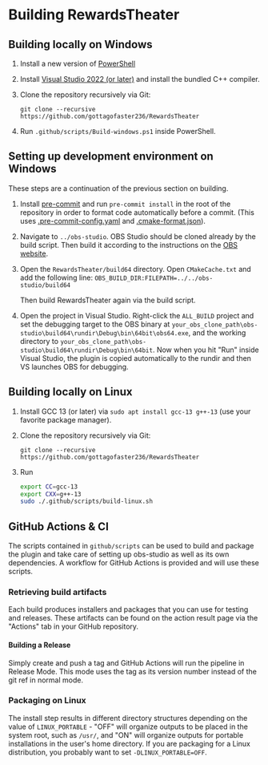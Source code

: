 # Building RewardsTheater

## Building locally on Windows
1. Install a new version of [PowerShell](https://learn.microsoft.com/en-us/powershell/scripting/install/installing-powershell-on-windows?view=powershell-7.3)
2. Install [Visual Studio 2022 (or later)](https://visualstudio.microsoft.com/vs/) and install the bundled C++ compiler.
3. Clone the repository recursively via Git:

   ```git clone --recursive https://github.com/gottagofaster236/RewardsTheater```
4. Run `.github/scripts/Build-windows.ps1` inside PowerShell.

## Setting up development environment on Windows
These steps are a continuation of the previous section on building.

1. Install [pre-commit](https://pre-commit.com/) and run `pre-commit install` in the root of the repository in order to format code automatically before a commit. (This uses [.pre-commit-config.yaml](.pre-commit-config.yaml) and [.cmake-format.json](.cmake-format.json)).
2. Navigate to `../obs-studio`. OBS Studio should be cloned already by the build script. Then build it according to the instructions on the [OBS website](https://obsproject.com/wiki/Building-OBS-Studio).
2. Open the `RewardsTheater/build64` directory. Open `CMakeCache.txt` and add the following line:  ```OBS_BUILD_DIR:FILEPATH=../../obs-studio/build64```
   
   Then build RewardsTheater again via the build script.
3. Open the project in Visual Studio. Right-click the `ALL_BUILD` project and set the debugging target to the OBS binary at `your_obs_clone_path\obs-studio\build64\rundir\Debug\bin\64bit\obs64.exe`, and the working directory to `your_obs_clone_path\obs-studio\build64\rundir\Debug\bin\64bit`. Now when you hit "Run" inside Visual Studio, the plugin is copied automatically to the rundir and then VS launches OBS for debugging.

## Building locally on Linux
1. Install GCC 13 (or later) via `sudo apt install gcc-13 g++-13` (use your favorite package manager).
2. Clone the repository recursively via Git:

   ```git clone --recursive https://github.com/gottagofaster236/RewardsTheater```
3. Run
   ```bash
   export CC=gcc-13
   export CXX=g++-13
   sudo ./.github/scripts/build-linux.sh
   ```

## GitHub Actions & CI

The scripts contained in `github/scripts` can be used to build and package the plugin and take care of setting up obs-studio as well as its own dependencies. A workflow for GitHub Actions is provided and will use these scripts.

### Retrieving build artifacts

Each build produces installers and packages that you can use for testing and releases. These artifacts can be found on the action result page via the "Actions" tab in your GitHub repository.

#### Building a Release

Simply create and push a tag and GitHub Actions will run the pipeline in Release Mode. This mode uses the tag as its version number instead of the git ref in normal mode.

### Packaging on Linux

The install step results in different directory structures depending on the value of `LINUX_PORTABLE` - "OFF" will organize outputs to be placed in the system root, such as `/usr/`, and "ON" will organize outputs for portable installations in the user's home directory. If you are packaging for a Linux distribution, you probably want to set `-DLINUX_PORTABLE=OFF`.

